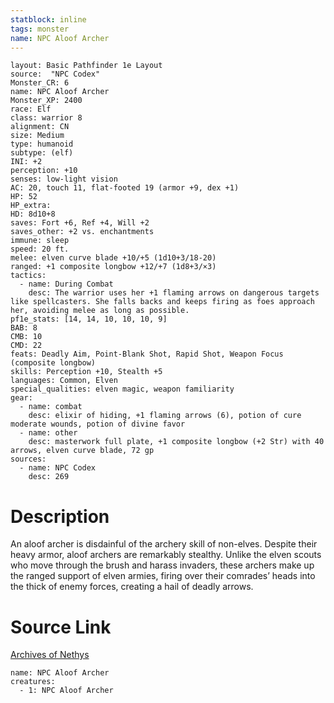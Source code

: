 ```yaml
---
statblock: inline
tags: monster
name: NPC Aloof Archer
---
```

```statblock
layout: Basic Pathfinder 1e Layout
source:  "NPC Codex"
Monster_CR: 6
name: NPC Aloof Archer
Monster_XP: 2400
race: Elf
class: warrior 8
alignment: CN
size: Medium
type: humanoid
subtype: (elf)
INI: +2
perception: +10
senses: low-light vision
AC: 20, touch 11, flat-footed 19 (armor +9, dex +1)
HP: 52
HP_extra: 
HD: 8d10+8
saves: Fort +6, Ref +4, Will +2
saves_other: +2 vs. enchantments
immune: sleep
speed: 20 ft.
melee: elven curve blade +10/+5 (1d10+3/18-20)
ranged: +1 composite longbow +12/+7 (1d8+3/×3)
tactics:
  - name: During Combat
    desc: The warrior uses her +1 flaming arrows on dangerous targets like spellcasters. She falls backs and keeps firing as foes approach her, avoiding melee as long as possible.
pf1e_stats: [14, 14, 10, 10, 10, 9]
BAB: 8
CMB: 10
CMD: 22
feats: Deadly Aim, Point-Blank Shot, Rapid Shot, Weapon Focus (composite longbow)
skills: Perception +10, Stealth +5
languages: Common, Elven
special_qualities: elven magic, weapon familiarity
gear:
  - name: combat
    desc: elixir of hiding, +1 flaming arrows (6), potion of cure moderate wounds, potion of divine favor
  - name: other
    desc: masterwork full plate, +1 composite longbow (+2 Str) with 40 arrows, elven curve blade, 72 gp
sources:
  - name: NPC Codex
    desc: 269
```
# Description
An aloof archer is disdainful of the archery skill of non-elves. Despite their heavy armor, aloof archers are remarkably stealthy. Unlike the elven scouts who move through the brush and harass invaders, these archers make up the ranged support of elven armies, firing over their comrades’ heads into the thick of enemy forces, creating a hail of deadly arrows.
# Source Link
[Archives of Nethys](https://aonprd.com/NPCDisplay.aspx?ItemName=Aloof%20Archer)
```encounter-table
name: NPC Aloof Archer
creatures:
  - 1: NPC Aloof Archer
```

